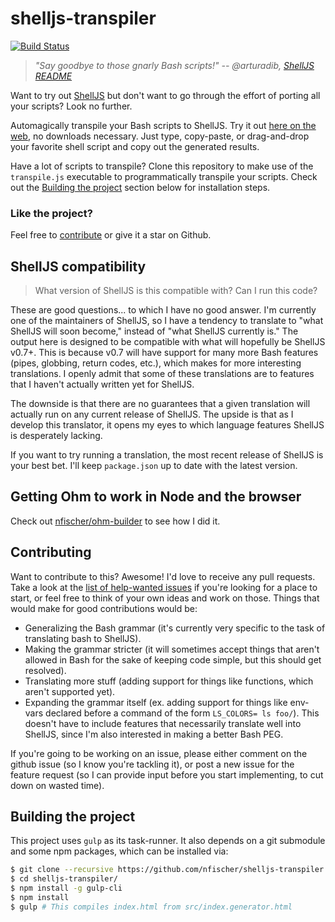 shelljs-transpiler
==================

[![Build Status](https://travis-ci.org/nfischer/shelljs-transpiler.svg?branch=master)](https://travis-ci.org/nfischer/shelljs-transpiler)

> *"Say goodbye to those gnarly Bash scripts!"
> -- @arturadib, [ShellJS
> README](https://github.com/shelljs/shelljs#shelljs---unix-shell-commands-for-nodejs)*

Want to try out [ShellJS](https://github.com/shelljs/shelljs) but don't want to
go through the effort of porting all your scripts? Look no further.

Automagically transpile your Bash scripts to ShellJS. Try it out [here on the
web](https://nfischer.github.io/shelljs-transpiler/), no downloads necessary.
Just type, copy-paste, or drag-and-drop your favorite shell script and copy out
the generated results.

Have a lot of scripts to transpile? Clone this repository to make use of the
`transpile.js` executable to programmatically transpile your scripts. Check out
the [Building the project](#building-the-project) section below for installation
steps.

### Like the project?

Feel free to [contribute](#contributing) or give it a star on Github.

ShellJS compatibility
---------------------

> What version of ShellJS is this compatible with? Can I run this code?

These are good questions... to which I have no good answer. I'm currently one of
the maintainers of ShellJS, so I have a tendency to translate to "what ShellJS
will soon become," instead of "what ShellJS currently is." The output here is
designed to be compatible with what will hopefully be ShellJS v0.7+.  This is
because v0.7 will have support for many more Bash features (pipes, globbing,
return codes, etc.), which makes for more interesting translations. I openly
admit that some of these translations are to features that I haven't actually
written yet for ShellJS.

The downside is that there are no guarantees that a given translation will
actually run on any current release of ShellJS. The upside is that as I develop
this translator, it opens my eyes to which language features ShellJS is
desperately lacking.

If you want to try running a translation, the most recent release of ShellJS is
your best bet. I'll keep `package.json` up to date with the latest version.

Getting Ohm to work in Node and the browser
-------------------------------------------

Check out [nfischer/ohm-builder](https://github.com/nfischer/ohm-builder) to see
how I did it.

Contributing
------------

Want to contribute to this? Awesome! I'd love to receive any pull requests. Take
a look at the [list of help-wanted
issues](https://github.com/nfischer/shelljs-transpiler/labels/help%20wanted) if
you're looking for a place to start, or feel free to think of your own ideas and
work on those. Things that would make for good contributions would be:

 - Generalizing the Bash grammar (it's currently very specific to the task of
   translating bash to ShellJS).
 - Making the grammar stricter (it will sometimes accept things that aren't
   allowed in Bash for the sake of keeping code simple, but this should get
   resolved).
 - Translating more stuff (adding support for things like functions, which
   aren't supported yet).
 - Expanding the grammar itself (ex. adding support for things like env-vars
   declared before a command of the form `LS_COLORS= ls foo/`). This doesn't
   have to include features that necessarily translate well into ShellJS, since
   I'm also interested in making a better Bash PEG.

If you're going to be working on an issue, please either comment on the github
issue (so I know you're tackling it), or post a new issue for the feature
request (so I can provide input before you start implementing, to cut down on
wasted time).

Building the project
--------------------

This project uses `gulp` as its task-runner. It also depends on a git submodule
and some npm packages, which can be installed via:

```Bash
$ git clone --recursive https://github.com/nfischer/shelljs-transpiler.git
$ cd shelljs-transpiler/
$ npm install -g gulp-cli
$ npm install
$ gulp # This compiles index.html from src/index.generator.html
```
